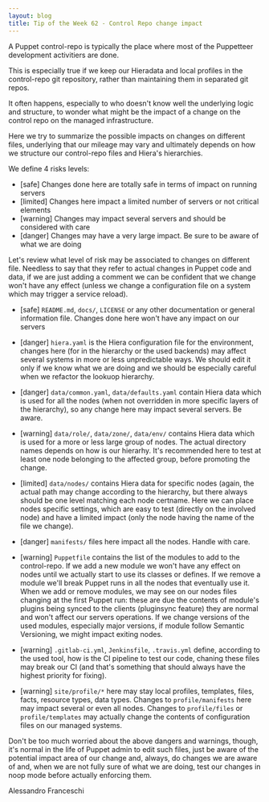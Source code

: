 ```yaml
---
layout: blog
title: Tip of the Week 62 - Control Repo change impact
---
```


A Puppet control-repo is typically the place where most of the Puppetteer development activitiers are done.

This is especially true if we keep our Hieradata and local profiles in the control-repo git repository, rather than maintaining them in separated git repos.

It often happens, especially to who doesn't know well the underlying logic and structure, to wonder what might be the impact of a change on the control repo on the managed infrastructure.

Here we try to summarize the possible impacts on changes on different files, underlying that our mileage may vary and ultimately depends on how we structure our control-repo files and Hiera's hierarchies.

We define 4 risks levels:

  - [safe] Changes done here are totally safe in terms of impact on running servers
  - [limited] Changes here impact a limited number of servers or not critical elements
  - [warning] Changes may impact several servers and should be considered with care
  - [danger] Changes may have a very large impact. Be sure to be aware of what we are doing

Let's review what level of risk may be associated to changes on different file. Needless to say that they refer to actual changes in Puppet code and data, if we are just adding a comment we can be confident that we change won't have any effect (unless we change a configuration file on a system which may trigger a service reload).

  - [safe] ```README.md```, ```docs/```, ```LICENSE``` or any other documentation or general information file. Changes done here won't have any impact on our servers

  - [danger] ```hiera.yaml``` is the Hiera configuration file for the environment, changes here (for in the hierarchy or the used backends) may affect several systems in more or less unpredictable ways. We should edit it only if we know what we are doing and we should be especially careful when we refactor the lookuop hierarchy.

  - [danger] ```data/common.yaml```, ```data/defaults.yaml``` contain Hiera data which is used for all the nodes (when not overridden in more specific layers of the hierarchy), so any change here may impact several servers. Be aware.

  - [warning] ```data/role/```, ```data/zone/```, ```data/env/``` contains Hiera data which is used for a more or less large group of nodes. The actual directory names depends on how is our hierarhy. It's recommended here to test at least one node belonging to the affected group, before promoting the change.

  - [limited] ```data/nodes/``` contains Hiera data for specific nodes (again, the actual path may change according to the hierarchy, but there always should be one level matching each node certname. Here we can place nodes specific settings, which are easy to test (directly on the involved node) and have a limited impact (only the node having the name of the file we change).

  - [danger] ```manifests/``` files here impact all the nodes. Handle with care.

  - [warning] ```Puppetfile``` contains the list of the modules to add to the control-repo. If we add a new module we won't have any effect on nodes until we actually start to use its classes or defines. If we remove a module we'll break Puppet runs in all the nodes that eventually use it. When we add or remove modules, we may see on our nodes files changing at the first Puppet run: these are due the contents of module's plugins being synced to the clients (pluginsync feature) they are normal and won't affect our servers operations. If we change versions of the used modules, especially major versions, if module follow Semantic Versioning, we might impact exiting nodes.

  - [warning] ```.gitlab-ci.yml```, ```Jenkinsfile```, ```.travis.yml``` define, according to the used tool, how is the CI pipeline to test our code, chaning these files may break our CI (and that's something that should always have the highest priority for fixing).

  - [warning] ```site/profile/*``` here may stay local profiles, templates, files, facts, resource types, data types. Changes to ```profile/manifests``` here may impact several or even all nodes. Changes to ```profile/files``` or ```profile/templates``` may actually change the contents of configuration files on our managed systems.

Don't be too much worried about the above dangers and warnings, though, it's normal in the life of Puppet admin to edit such files, just be aware of the potential impact area of our change and, always, do changes we are aware of and, when we are not fully sure of what we are doing, test our changes in noop mode before actually enforcing them.

Alessandro Franceschi
